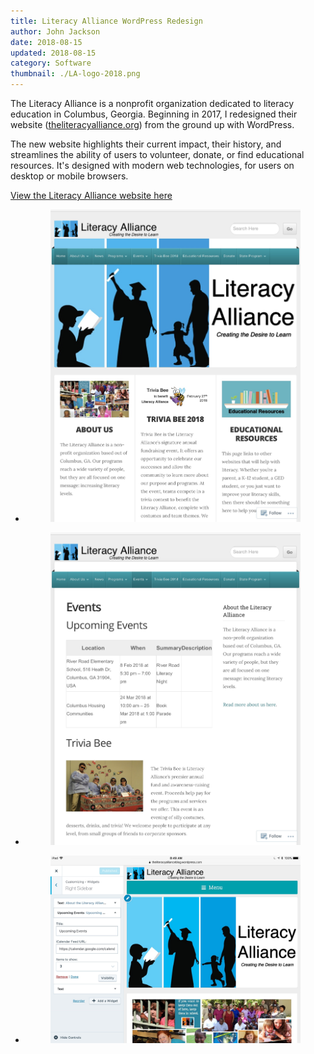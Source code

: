 ```yaml
---
title: Literacy Alliance WordPress Redesign
author: John Jackson
date: 2018-08-15
updated: 2018-08-15
category: Software
thumbnail: ./LA-logo-2018.png
---
```

The Literacy Alliance is a nonprofit organization dedicated to literacy education in Columbus, Georgia. Beginning in 2017, I redesigned their website ([theliteracyalliance.org](https://theliteracyalliance.org/)) from the ground up with WordPress.

The new website highlights their current impact, their history, and streamlines the ability of users to volunteer, donate, or find educational resources. It's designed with modern web technologies, for users on desktop or mobile browsers.

<div class="wp-block-button aligncenter"><a class="wp-block-button__link" href="https://theliteracyalliance.org/">View the Literacy Alliance website here</a></div>

<ul class="wp-block-gallery alignfull columns-3 is-cropped">
    <li class="blocks-gallery-item">
        <figure>
            <img src="./LA-front-page.jpeg" alt="Literacy Alliance front page" data-id="247" class="wp-image-247"/>
        </figure>
    </li>
    <li class="blocks-gallery-item">
        <figure>
            <img src="./LA-events.jpeg" alt="Literacy Alliance events" data-id="248" class="wp-image-248"/>
        </figure>
    </li>
    <li class="blocks-gallery-item">
        <figure>
            <img src="./LA-editor.jpeg" alt="Editing the Literacy Alliance website" data-id="249" class="wp-image-249"/>
        </figure>
    </li>
</ul>
<!-- /wp:gallery -->